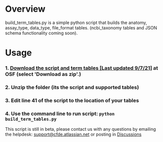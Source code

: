 # Overview

build_term_tables.py is a simple python script that builds the anatomy, assay_type, data_type, file_format tables. (ncbi_taxonomy tables and JSON schema functionality coming soon). 

# Usage

### 1. [Download the script and term tables [Last updated 9/7/21]](https://osf.io/bq6k9/) at OSF (select 'Download as zip'.) 

### 2. Unzip the folder (its the script and supported tables)

### 3. Edit line 41 of the script to the location of your tables

### 4. Use the command line to run script: `python build_term_tables.py`

This script is still in beta, please contact us with any questions by emailing the helpdesk: support@cfde.atlassian.net or posting in [Discussions](https://github.com/nih-cfde/published-documentation/discussions)
